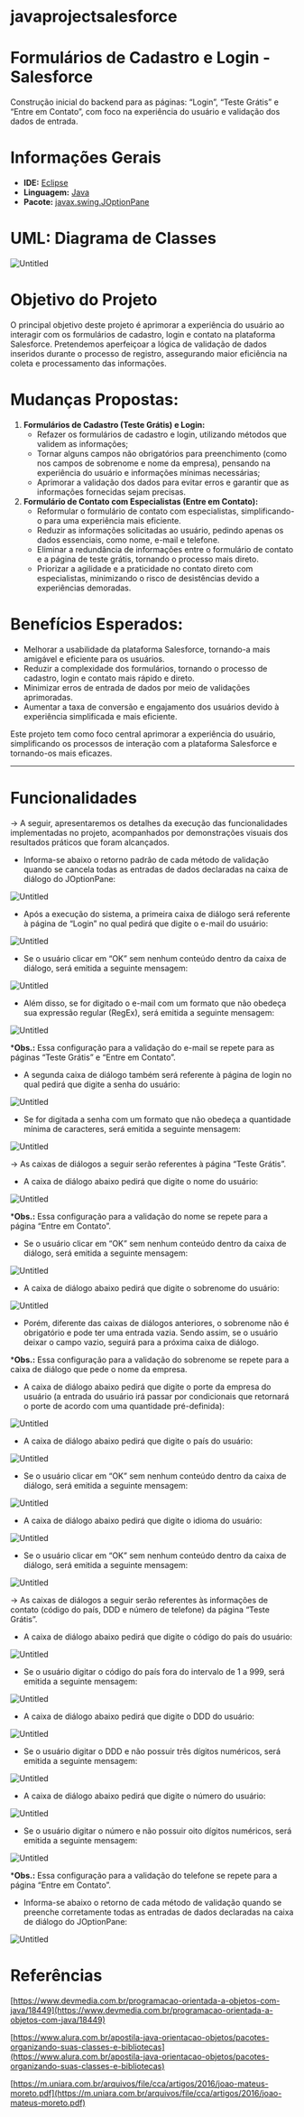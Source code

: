 # javaprojectsalesforce
# Formulários de Cadastro e Login - Salesforce

Construção inicial do backend para as páginas:  “Login”, “Teste Grátis” e “Entre em Contato”, com foco na experiência do usuário e validação dos dados de entrada.

# Informações Gerais

- **IDE:**  [Eclipse](https://www.eclipse.org/downloads/)
- **Linguagem:** [Java](https://www.java.com/pt-BR/)
- **Pacote:** [javax.swing.JOptionPane](https://docs.oracle.com/javase/8/docs/api/javax/swing/JOptionPane.html)

# UML: **Diagrama de Classes**

![Untitled](Java%2068f113e462f74c1396d2ea3f0f1b66c2/Untitled.png)

# **Objetivo do Projeto**

O principal objetivo deste projeto é aprimorar a experiência do usuário ao interagir com os formulários de cadastro, login e contato na plataforma Salesforce. Pretendemos aperfeiçoar a lógica de validação de dados inseridos durante o processo de registro, assegurando maior eficiência na coleta e processamento das informações.

# **Mudanças Propostas:**

1. **Formulários de Cadastro (Teste Grátis) e Login:**
    - Refazer os formulários de cadastro e login, utilizando métodos que validem as informações;
    - Tornar alguns campos não obrigatórios para preenchimento (como nos campos de sobrenome e nome da empresa), pensando na experiência do usuário e informações mínimas necessárias;
    - Aprimorar a validação dos dados para evitar erros e garantir que as informações fornecidas sejam precisas.
2. **Formulário de Contato com Especialistas (Entre em Contato):**
    - Reformular o formulário de contato com especialistas, simplificando-o para uma experiência mais eficiente.
    - Reduzir as informações solicitadas ao usuário, pedindo apenas os dados essenciais, como nome, e-mail e telefone.
    - Eliminar a redundância de informações entre o formulário de contato e a página de teste grátis, tornando o processo mais direto.
    - Priorizar a agilidade e a praticidade no contato direto com especialistas, minimizando o risco de desistências devido a experiências demoradas.

# **Benefícios Esperados:**

- Melhorar a usabilidade da plataforma Salesforce, tornando-a mais amigável e eficiente para os usuários.
- Reduzir a complexidade dos formulários, tornando o processo de cadastro, login e contato mais rápido e direto.
- Minimizar erros de entrada de dados por meio de validações aprimoradas.
- Aumentar a taxa de conversão e engajamento dos usuários devido à experiência simplificada e mais eficiente.

Este projeto tem como foco central aprimorar a experiência do usuário, simplificando os processos de interação com a plataforma Salesforce e tornando-os mais eficazes.

---

# **Funcionalidades**

→ A seguir, apresentaremos os detalhes da execução das funcionalidades implementadas no projeto, acompanhados por demonstrações visuais dos resultados práticos que foram alcançados.

- Informa-se abaixo o retorno padrão de cada método de validação quando se cancela todas as entradas de dados declaradas na caixa de diálogo do JOptionPane:

![Untitled](Java%2068f113e462f74c1396d2ea3f0f1b66c2/Untitled%201.png)

- Após a execução do sistema, a primeira caixa de diálogo será referente à página de “Login” no qual pedirá que digite o e-mail do usuário:

![Untitled](Java%2068f113e462f74c1396d2ea3f0f1b66c2/Untitled%202.png)

- Se o usuário clicar em “OK” sem nenhum conteúdo dentro da caixa de diálogo, será emitida a seguinte mensagem:

![Untitled](Java%2068f113e462f74c1396d2ea3f0f1b66c2/Untitled%203.png)

- Além disso, se for digitado o e-mail com um formato que não obedeça sua expressão regular (RegEx), será emitida a seguinte mensagem:

![Untitled](Java%2068f113e462f74c1396d2ea3f0f1b66c2/Untitled%204.png)

***Obs.:** Essa configuração para a validação do e-mail se repete para as páginas “Teste Grátis” e “Entre em Contato”.

- A segunda caixa de diálogo também será referente à página de login no qual pedirá que digite a senha do usuário:

![Untitled](Java%2068f113e462f74c1396d2ea3f0f1b66c2/Untitled%205.png)

- Se for digitada a senha com um formato que não obedeça a quantidade mínima de caracteres, será emitida a seguinte mensagem:

![Untitled](Java%2068f113e462f74c1396d2ea3f0f1b66c2/Untitled%206.png)

→ As caixas de diálogos a seguir serão referentes à página “Teste Grátis”.

- A caixa de diálogo abaixo pedirá que digite o nome do usuário:

![Untitled](Java%2068f113e462f74c1396d2ea3f0f1b66c2/Untitled%207.png)

***Obs.:** Essa configuração para a validação do nome se repete para a página “Entre em Contato”.

- Se o usuário clicar em “OK” sem nenhum conteúdo dentro da caixa de diálogo, será emitida a seguinte mensagem:

![Untitled](Java%2068f113e462f74c1396d2ea3f0f1b66c2/Untitled%208.png)

- A caixa de diálogo abaixo pedirá que digite o sobrenome do usuário:

![Untitled](Java%2068f113e462f74c1396d2ea3f0f1b66c2/Untitled%209.png)

- Porém, diferente das caixas de diálogos anteriores, o sobrenome não é obrigatório e pode ter uma entrada vazia. Sendo assim, se o usuário deixar o campo vazio, seguirá para a próxima caixa de diálogo.

***Obs.:** Essa configuração para a validação do sobrenome se repete para a caixa de diálogo que pede o nome da empresa.

- A caixa de diálogo abaixo pedirá que digite o porte da empresa do usuário (a entrada do usuário irá passar por condicionais que retornará o porte de acordo com uma quantidade pré-definida):

![Untitled](Java%2068f113e462f74c1396d2ea3f0f1b66c2/Untitled%2010.png)

- A caixa de diálogo abaixo pedirá que digite o país do usuário:

![Untitled](Java%2068f113e462f74c1396d2ea3f0f1b66c2/Untitled%2011.png)

- Se o usuário clicar em “OK” sem nenhum conteúdo dentro da caixa de diálogo, será emitida a seguinte mensagem:

![Untitled](Java%2068f113e462f74c1396d2ea3f0f1b66c2/Untitled%2012.png)

- A caixa de diálogo abaixo pedirá que digite o idioma do usuário:

![Untitled](Java%2068f113e462f74c1396d2ea3f0f1b66c2/Untitled%2013.png)

- Se o usuário clicar em “OK” sem nenhum conteúdo dentro da caixa de diálogo, será emitida a seguinte mensagem:

![Untitled](Java%2068f113e462f74c1396d2ea3f0f1b66c2/Untitled%2014.png)

→ As caixas de diálogos a seguir serão referentes às informações de contato (código do país, DDD e número de telefone) da página “Teste Grátis”.

- A caixa de diálogo abaixo pedirá que digite o código do país do usuário:

![Untitled](Java%2068f113e462f74c1396d2ea3f0f1b66c2/Untitled%2015.png)

- Se o usuário digitar o código do país fora do intervalo de 1 a 999, será emitida a seguinte mensagem:

![Untitled](Java%2068f113e462f74c1396d2ea3f0f1b66c2/Untitled%2016.png)

- A caixa de diálogo abaixo pedirá que digite o DDD do usuário:

![Untitled](Java%2068f113e462f74c1396d2ea3f0f1b66c2/Untitled%2017.png)

- Se o usuário digitar o DDD e não possuir três dígitos numéricos, será emitida a seguinte mensagem:

![Untitled](Java%2068f113e462f74c1396d2ea3f0f1b66c2/Untitled%2018.png)

- A caixa de diálogo abaixo pedirá que digite o número do usuário:

![Untitled](Java%2068f113e462f74c1396d2ea3f0f1b66c2/Untitled%2019.png)

- Se o usuário digitar o número e não possuir oito dígitos numéricos, será emitida a seguinte mensagem:

![Untitled](Java%2068f113e462f74c1396d2ea3f0f1b66c2/Untitled%2020.png)

***Obs.:** Essa configuração para a validação do telefone se repete para a página “Entre em Contato”.

- Informa-se abaixo o retorno de cada método de validação quando se preenche corretamente todas as entradas de dados declaradas na caixa de diálogo do JOptionPane:

![Untitled](Java%2068f113e462f74c1396d2ea3f0f1b66c2/Untitled%2021.png)

# Referências

[https://www.devmedia.com.br/programacao-orientada-a-objetos-com-java/18449](https://www.devmedia.com.br/programacao-orientada-a-objetos-com-java/18449)

[https://www.alura.com.br/apostila-java-orientacao-objetos/pacotes-organizando-suas-classes-e-bibliotecas](https://www.alura.com.br/apostila-java-orientacao-objetos/pacotes-organizando-suas-classes-e-bibliotecas)

[https://m.uniara.com.br/arquivos/file/cca/artigos/2016/joao-mateus-moreto.pdf](https://m.uniara.com.br/arquivos/file/cca/artigos/2016/joao-mateus-moreto.pdf)
